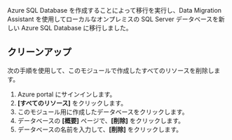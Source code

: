 Azure SQL Database を作成することによって移行を実行し、Data Migration Assistant を使用してローカルなオンプレミスの SQL Server データベースを新しい Azure SQL Database に移行しました。

## <a name="cleanup"></a>クリーンアップ

次の手順を使用して、このモジュールで作成したすべてのリソースを削除します。

1. Azure portal にサインインします。
2. **[すべてのリソース]** をクリックします。
3. このモジュール用に作成したデータベースをクリックします。
4. データベースの **[概要]** ページで、**[削除]** をクリックします。
5. データベースの名前を入力して、**[削除]** をクリックします。